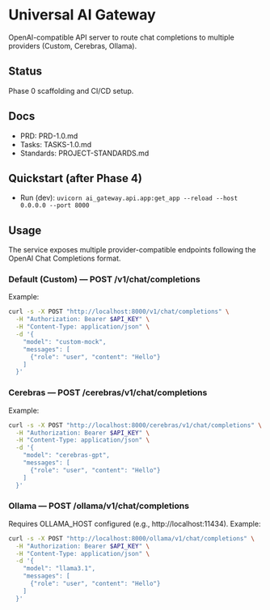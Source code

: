 # Universal AI Gateway

OpenAI-compatible API server to route chat completions to multiple providers (Custom, Cerebras, Ollama).

## Status
Phase 0 scaffolding and CI/CD setup.

## Docs
- PRD: PRD-1.0.md
- Tasks: TASKS-1.0.md
- Standards: PROJECT-STANDARDS.md

## Quickstart (after Phase 4)
- Run (dev): `uvicorn ai_gateway.api.app:get_app --reload --host 0.0.0.0 --port 8000`

## Usage

The service exposes multiple provider-compatible endpoints following the OpenAI Chat Completions format.

### Default (Custom) — POST /v1/chat/completions

Example:
```bash
curl -s -X POST "http://localhost:8000/v1/chat/completions" \
  -H "Authorization: Bearer $API_KEY" \
  -H "Content-Type: application/json" \
  -d '{
    "model": "custom-mock",
    "messages": [
      {"role": "user", "content": "Hello"}
    ]
  }'
```

### Cerebras — POST /cerebras/v1/chat/completions

Example:
```bash
curl -s -X POST "http://localhost:8000/cerebras/v1/chat/completions" \
  -H "Authorization: Bearer $API_KEY" \
  -H "Content-Type: application/json" \
  -d '{
    "model": "cerebras-gpt",
    "messages": [
      {"role": "user", "content": "Hello"}
    ]
  }'
```

### Ollama — POST /ollama/v1/chat/completions

Requires OLLAMA_HOST configured (e.g., http://localhost:11434). Example:
```bash
curl -s -X POST "http://localhost:8000/ollama/v1/chat/completions" \
  -H "Authorization: Bearer $API_KEY" \
  -H "Content-Type: application/json" \
  -d '{
    "model": "llama3.1",
    "messages": [
      {"role": "user", "content": "Hello"}
    ]
  }'
```
